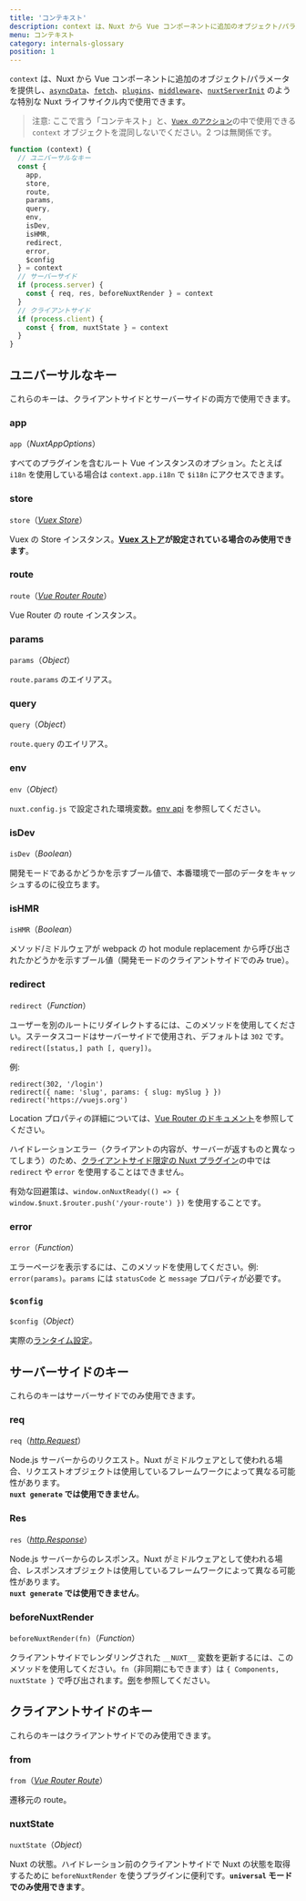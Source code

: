 ```yaml
---
title: 'コンテキスト'
description: context は、Nuxt から Vue コンポーネントに追加のオブジェクト/パラメータを提供し、asyncData、fetch、plugins、middleware、nuxtServerInit のような特別な Nuxt ライフサイクル内で使用できます。
menu: コンテキスト
category: internals-glossary
position: 1
---
```


`context` は、Nuxt から Vue コンポーネントに追加のオブジェクト/パラメータを提供し、[`asyncData`](/api)、[`fetch`](/docs/2.x/features/data-fetching)、[`plugins`](/docs/2.x/directory-structure/plugins)、[`middleware`](/docs/2.x/directory-structure/middleware#router-middleware)、[`nuxtServerInit`](/docs/2.x/directory-structure/store#the-nuxtserverinit-action) のような特別な Nuxt ライフサイクル内で使用できます。

> 注意: ここで言う「コンテキスト」と、[`Vuex のアクション`](https://vuex.vuejs.org/ja/guide/actions.html)の中で使用できる `context` オブジェクトを混同しないでください。2 つは無関係です。

```js
function (context) {
  // ユニバーサルなキー
  const {
    app,
    store,
    route,
    params,
    query,
    env,
    isDev,
    isHMR,
    redirect,
    error,
    $config
  } = context
  // サーバーサイド
  if (process.server) {
    const { req, res, beforeNuxtRender } = context
  }
  // クライアントサイド
  if (process.client) {
    const { from, nuxtState } = context
  }
}
```

## ユニバーサルなキー

これらのキーは、クライアントサイドとサーバーサイドの両方で使用できます。

### app

`app`（_NuxtAppOptions_）

すべてのプラグインを含むルート Vue インスタンスのオプション。たとえば `i18n` を使用している場合は `context.app.i18n` で `$i18n` にアクセスできます。

### store

`store`（[_Vuex Store_](https://vuex.vuejs.org/ja/api/#vuex-store-%E3%82%A4%E3%83%B3%E3%82%B9%E3%82%BF%E3%83%B3%E3%82%B9%E3%83%97%E3%83%AD%E3%83%91%E3%83%86%E3%82%A3)）

Vuex の Store インスタンス。**[Vuex ストア](/docs/2.x/directory-structure/store)が設定されている場合のみ使用できます**。

### route

`route`（[_Vue Router Route_](https://router.vuejs.org/ja/api/#%E3%83%AB%E3%83%BC%E3%83%88%E3%82%AA%E3%83%96%E3%82%B8%E3%82%A7%E3%82%AF%E3%83%88)）

Vue Router の route インスタンス。

### params

`params`（_Object_）

`route.params` のエイリアス。

### query

`query`（_Object_）

`route.query` のエイリアス。

### env

`env`（_Object_）

`nuxt.config.js` で設定された環境変数。[env api](/docs/2.x/configuration-glossary/configuration-env) を参照してください。

### isDev

`isDev`（_Boolean_）

開発モードであるかどうかを示すブール値で、本番環境で一部のデータをキャッシュするのに役立ちます。

### isHMR

`isHMR`（_Boolean_）

メソッド/ミドルウェアが webpack の hot module replacement から呼び出されたかどうかを示すブール値（開発モードのクライアントサイドでのみ true）。

### redirect

`redirect`（_Function_）

ユーザーを別のルートにリダイレクトするには、このメソッドを使用してください。ステータスコードはサーバーサイドで使用され、デフォルトは `302` です。 `redirect([status,] path [, query])`。

例:

```js{}[]
redirect(302, '/login')
redirect({ name: 'slug', params: { slug: mySlug } })
redirect('https://vuejs.org')
```

Location プロパティの詳細については、[Vue Router のドキュメント](https://github.com/vuejs/vue-router/blob/64d60c01920405f0b93e00a401c73868b08ee6e5/types/router.d.ts#L161-L169)を参照してください。

<base-alert type="info">

ハイドレーションエラー（クライアントの内容が、サーバーが返すものと異なってしまう）のため、[クライアントサイド限定の Nuxt プラグイン](/docs/2.x/directory-structure/plugins#client-or-server-side-only)の中では `redirect` や `error` を使用することはできません。

有効な回避策は、`window.onNuxtReady(() => { window.$nuxt.$router.push('/your-route') })` を使用することです。

</base-alert>

### error

`error`（_Function_）

エラーページを表示するには、このメソッドを使用してください。例: `error(params)`。`params` には `statusCode` と `message` プロパティが必要です。

### `$config`

`$config`（_Object_）

実際の[ランタイム設定](/docs/2.x/configuration-glossary/configuration-runtime-config)。

## サーバーサイドのキー

これらのキーはサーバーサイドでのみ使用できます。

### req

`req`（[_http.Request_](https://nodejs.org/api/http.html#http_class_http_incomingmessage)）

Node.js サーバーからのリクエスト。Nuxt がミドルウェアとして使われる場合、リクエストオブジェクトは使用しているフレームワークによって異なる可能性があります。<br>**`nuxt generate` では使用できません**。

### Res

`res`（[_http.Response_](https://nodejs.org/api/http.html#http_class_http_serverresponse)）

Node.js サーバーからのレスポンス。Nuxt がミドルウェアとして使われる場合、レスポンスオブジェクトは使用しているフレームワークによって異なる可能性があります。<br>**`nuxt generate` では使用できません**。

### beforeNuxtRender

`beforeNuxtRender(fn)`（_Function_）

クライアントサイドでレンダリングされた `__NUXT__` 変数を更新するには、このメソッドを使用してください。`fn`（非同期にもできます）は `{ Components, nuxtState }` で呼び出されます。[例](https://github.com/nuxt/nuxt.js/blob/cf6b0df45f678c5ac35535d49710c606ab34787d/test/fixtures/basic/pages/special-state.vue)を参照してください。

## クライアントサイドのキー

これらのキーはクライアントサイドでのみ使用できます。

### from

`from`（[_Vue Router Route_](https://router.vuejs.org/ja/api/#%E3%83%AB%E3%83%BC%E3%83%88%E3%82%AA%E3%83%96%E3%82%B8%E3%82%A7%E3%82%AF%E3%83%88)）

遷移元の route。

### nuxtState

`nuxtState`（_Object_）

Nuxt の状態。ハイドレーション前のクライアントサイドで Nuxt の状態を取得するために `beforeNuxtRender` を使うプラグインに便利です。**`universal` モードでのみ使用できます**。
